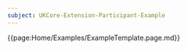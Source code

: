 ```yaml
---
subject: UKCore-Extension-Participant-Example
---
```

{{page:Home/Examples/ExampleTemplate.page.md}}
